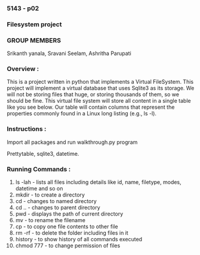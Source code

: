 ### 5143 - p02
### Filesystem project
### GROUP MEMBERS
 Srikanth yanala,
 Sravani Seelam,
 Ashritha Parupati

### Overview : 
This is a project written in python that implements a Virtual FileSystem. This project will implement a virtual database that uses Sqlite3 as its storage. We will not be storing files that huge, or storing thousands of them, so we should be fine. This virtual file system will store all content in a single table like you see below. Our table will contain columns that represent the properties commonly found in a Linux long listing (e.g., ls -l).

### Instructions : 
Import all packages and run walkthrough.py program

Prettytable,
sqlite3,
datetime.

### Running Commands : 
1. ls -lah - lists all files including details like id, name, filetype, modes, datetime and so on
2. mkdir - to create a directory
3. cd - changes to named directory
4. cd .. - changes to parent directory
5. pwd - displays the path of current directory
6. mv - to rename the filename
7. cp - to copy one file contents to other file
8. rm -rf - to delete the folder including files in it
9. history - to show history of all commands executed
10. chmod 777 - to change permission of files

